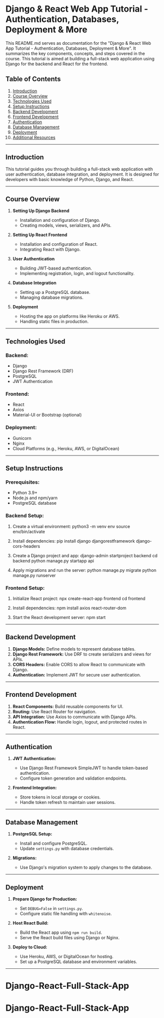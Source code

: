 # Django & React Web App Tutorial - Authentication, Databases, Deployment & More

This README.md serves as documentation for the "Django & React Web App Tutorial - Authentication, Databases, Deployment & More". It summarizes the key components, concepts, and steps covered in the course. This tutorial is aimed at building a full-stack web application using Django for the backend and React for the frontend.

## Table of Contents

1. [Introduction](#introduction)
2. [Course Overview](#course-overview)
3. [Technologies Used](#technologies-used)
4. [Setup Instructions](#setup-instructions)
5. [Backend Development](#backend-development)
6. [Frontend Development](#frontend-development)
7. [Authentication](#authentication)
8. [Database Management](#database-management)
9. [Deployment](#deployment)
10. [Additional Resources](#additional-resources)

---

## Introduction

This tutorial guides you through building a full-stack web application with user authentication, database integration, and deployment. It is designed for developers with basic knowledge of Python, Django, and React.

---

## Course Overview

1. **Setting Up Django Backend**
   - Installation and configuration of Django.
   - Creating models, views, serializers, and APIs.

2. **Setting Up React Frontend**
   - Installation and configuration of React.
   - Integrating React with Django.

3. **User Authentication**
   - Building JWT-based authentication.
   - Implementing registration, login, and logout functionality.

4. **Database Integration**
   - Setting up a PostgreSQL database.
   - Managing database migrations.

5. **Deployment**
   - Hosting the app on platforms like Heroku or AWS.
   - Handling static files in production.

---

## Technologies Used

### Backend:
- Django
- Django Rest Framework (DRF)
- PostgreSQL
- JWT Authentication

### Frontend:
- React
- Axios
- Material-UI or Bootstrap (optional)

### Deployment:
- Gunicorn
- Nginx
- Cloud Platforms (e.g., Heroku, AWS, or DigitalOcean)

---

## Setup Instructions

### Prerequisites:
- Python 3.9+
- Node.js and npm/yarn
- PostgreSQL database

### Backend Setup:
1. Create a virtual environment:
   python3 -m venv env
   source env/bin/activate
   
2. Install dependencies:
   pip install django djangorestframework django-cors-headers
  
3. Create a Django project and app:
   django-admin startproject backend
   cd backend
   python manage.py startapp api
 
4. Apply migrations and run the server:
   python manage.py migrate
   python manage.py runserver
  

### Frontend Setup:
1. Initialize React project:
   npx create-react-app frontend
   cd frontend
   
2. Install dependencies:
   npm install axios react-router-dom
   
3. Start the React development server:
   npm start

---

## Backend Development

1. **Django Models:** Define models to represent database tables.
2. **Django Rest Framework:** Use DRF to create serializers and views for APIs.
3. **CORS Headers:** Enable CORS to allow React to communicate with Django.
4. **Authentication:** Implement JWT for secure user authentication.

---

## Frontend Development

1. **React Components:** Build reusable components for UI.
2. **Routing:** Use React Router for navigation.
3. **API Integration:** Use Axios to communicate with Django APIs.
4. **Authentication Flow:** Handle login, logout, and protected routes in React.

---

## Authentication

1. **JWT Authentication:**
   - Use Django Rest Framework SimpleJWT to handle token-based authentication.
   - Configure token generation and validation endpoints.

2. **Frontend Integration:**
   - Store tokens in local storage or cookies.
   - Handle token refresh to maintain user sessions.

---

## Database Management

1. **PostgreSQL Setup:**
   - Install and configure PostgreSQL.
   - Update `settings.py` with database credentials.

2. **Migrations:**
   - Use Django's migration system to apply changes to the database.

---

## Deployment

1. **Prepare Django for Production:**
   - Set `DEBUG=False` in `settings.py`.
   - Configure static file handling with `whitenoise`.

2. **Host React Build:**
   - Build the React app using `npm run build`.
   - Serve the React build files using Django or Nginx.

3. **Deploy to Cloud:**
   - Use Heroku, AWS, or DigitalOcean for hosting.
   - Set up a PostgreSQL database and environment variables.

---


# Django-React-Full-Stack-App
# Django-React-Full-Stack-App
